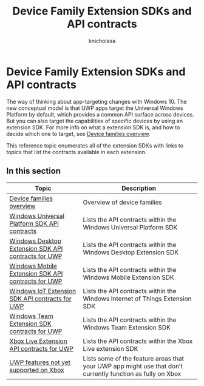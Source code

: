 ﻿---
title: Device Family Extension SDKs and API contracts
description: Lists the extension SDKs and their versions, with links to topics that list the API contracts associated with each extension SDK.
ms.assetid: 9C4F57CB-6E45-4B42-9852-67B0EFB63450
ms.author: nichola
author: knicholasa


ms.topic: reference
ms.date: 03/28/2018
keywords: windows 10, uwp, extension sdk
---

# Device Family Extension SDKs and API contracts

The way of thinking about app-targeting changes with Windows 10. The new conceptual model is that UWP apps target the Universal Windows Platform by default, which provides a common API surface across devices. But you can also target the capabilities of specific devices by using an extension SDK. For more info on what a extension SDK is, and how to decide which one to target, see [Device families overview](device-families-overview.md).

This reference topic enumerates all of the extension SDKs with links to topics that list the contracts available in each extension.

## In this section

|  Topic                                                                                | Description                                                       |
|---------------------------------------------------------------------------------------|-------------------------------------------------------------------|
| [Device families overview](device-families-overview.md)                               | Overview of device families |
| [Windows Universal Platform SDK API contracts](windows-universal-sdk.md)              | Lists the API contracts within the Windows Universal Platform SDK |
| [Windows Desktop Extension SDK API contracts for UWP](windows-desktop-extension-sdk.md)   | Lists the API contracts within the Windows Desktop Extension SDK |
| [Windows Mobile Extension SDK API contracts for UWP](windows-mobile-extension-sdk.md) | Lists the API contracts within the Windows Mobile Extension SDK |
| [Windows IoT Extension SDK API contracts for UWP](windows-iot-extension-sdk.md)       | Lists the API contracts within the Windows Internet of Things Extension SDK |
| [Windows Team Extension SDK contracts for UWP](windows-team-extension-sdk.md)         | Lists the API contracts within the Windows Team Extension SDK |
| [Xbox Live Extension API contracts for UWP](xbox-live-extensions.md)                  | Lists the API contracts within the Xbox Live extension SDK |
| [UWP features not yet supported on Xbox](uwp-limitations-on-xbox.md)                  | Lists some of the feature areas that your UWP app might use that don’t currently function as fully on Xbox |
